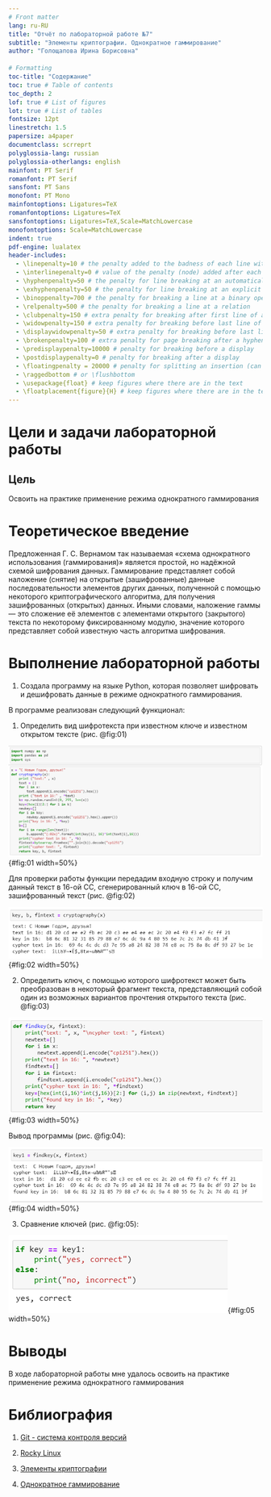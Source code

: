 ```yaml
---
# Front matter
lang: ru-RU
title: "Отчёт по лабораторной работе №7"
subtitle: "Элементы криптографии. Однократное гаммирование"
author: "Голощапова Ирина Борисовна"

# Formatting
toc-title: "Содержание"
toc: true # Table of contents
toc_depth: 2
lof: true # List of figures
lot: true # List of tables
fontsize: 12pt
linestretch: 1.5
papersize: a4paper
documentclass: scrreprt
polyglossia-lang: russian
polyglossia-otherlangs: english
mainfont: PT Serif
romanfont: PT Serif
sansfont: PT Sans
monofont: PT Mono
mainfontoptions: Ligatures=TeX
romanfontoptions: Ligatures=TeX
sansfontoptions: Ligatures=TeX,Scale=MatchLowercase
monofontoptions: Scale=MatchLowercase
indent: true
pdf-engine: lualatex
header-includes:
  - \linepenalty=10 # the penalty added to the badness of each line within a paragraph (no associated penalty node) Increasing the value makes tex try to have fewer lines in the paragraph.
  - \interlinepenalty=0 # value of the penalty (node) added after each line of a paragraph.
  - \hyphenpenalty=50 # the penalty for line breaking at an automatically inserted hyphen
  - \exhyphenpenalty=50 # the penalty for line breaking at an explicit hyphen
  - \binoppenalty=700 # the penalty for breaking a line at a binary operator
  - \relpenalty=500 # the penalty for breaking a line at a relation
  - \clubpenalty=150 # extra penalty for breaking after first line of a paragraph
  - \widowpenalty=150 # extra penalty for breaking before last line of a paragraph
  - \displaywidowpenalty=50 # extra penalty for breaking before last line before a display math
  - \brokenpenalty=100 # extra penalty for page breaking after a hyphenated line
  - \predisplaypenalty=10000 # penalty for breaking before a display
  - \postdisplaypenalty=0 # penalty for breaking after a display
  - \floatingpenalty = 20000 # penalty for splitting an insertion (can only be split footnote in standard LaTeX)
  - \raggedbottom # or \flushbottom
  - \usepackage{float} # keep figures where there are in the text
  - \floatplacement{figure}{H} # keep figures where there are in the text
---
```


# Цели и задачи лабораторной работы

## Цель

Освоить на практике применение режима однократного гаммирования

# Теоретическое введение


Предложенная Г. С. Вернамом так называемая «схема однократного использования (гаммирования)» является простой, но надёжной схемой шифрования данных.
Гаммирование представляет собой наложение (снятие) на открытые (зашифрованные) данные последовательности элементов других данных, полученной с помощью некоторого криптографического алгоритма, для получения зашифрованных (открытых) данных. Иными словами, наложение
гаммы — это сложение её элементов с элементами открытого (закрытого)
текста по некоторому фиксированному модулю, значение которого представляет собой известную часть алгоритма шифрования.


# Выполнение лабораторной работы


1. Создала программу на языке Python, которая позволяет шифровать и
дешифровать данные в режиме однократного гаммирования.

В программе реализован следующий функционал:
1. Определить вид шифротекста при известном ключе и известном открытом тексте (рис. @fig:01)

![Определить вид шифротекста при известном ключе и известном открытом тексте](image/1.png){#fig:01 width=50%}


Для проверки работы функции передадим входную строку и получим данный текст в 16-ой СС, сгенерированный ключ в 16-ой СС, зашифрованный текст (рис. @fig:02)


![Работа функции 1](image/2.png){#fig:02 width=50%}


2. Определить ключ, с помощью которого шифротекст может быть преобразован в некоторый фрагмент текста, представляющий собой один из возможных вариантов прочтения открытого текста (рис. @fig:03)


![Определение ключа](image/3.png){#fig:03 width=50%}


Вывод программы (рис. @fig:04):

![Работа функции 2](image/4.png){#fig:04 width=50%}


3. Сравнение ключей (рис. @fig:05):

![Сравнение ключей](image/5.png){#fig:05 width=50%}




# Выводы

В ходе лабораторной работы мне удалось освоить на практике применение режима однократного гаммирования





# Библиография
1. [Git - система контроля версий](https://github.com/)

2. [Rocky Linux](https://rockylinux.org/)

3. [Элементы криптографии](https://studopedia.su/10_105527_elementi-kriptografii.html)

4. [Однократное гаммирование](https://bugtraq.ru/library/books/crypto/chapter7/)

